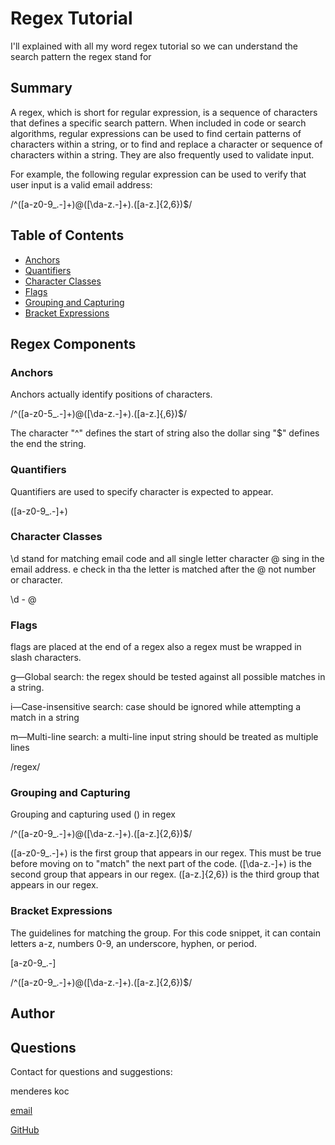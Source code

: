# Regex Tutorial 

  I'll explained with all my word regex tutorial so we can understand the search pattern the regex stand for
  
## Summary

A regex, which is short for regular expression, is a sequence of characters that defines a specific search pattern. When included in code or search algorithms, regular expressions can be used to find certain patterns of characters within a string, or to find and replace a character or sequence of characters within a string. They are also frequently used to validate input.

For example, the following regular expression can be used to verify that user input is a valid email address:

/^([a-z0-9_\.-]+)@([\da-z\.-]+)\.([a-z\.]{2,6})$/

## Table of Contents

- [Anchors](#anchors)
- [Quantifiers](#quantifiers)
- [Character Classes](#character-classes)
- [Flags](#flags)
- [Grouping and Capturing](#grouping-and-capturing)
- [Bracket Expressions](#bracket-expressions)

## Regex Components

### Anchors

Anchors actually identify positions of characters.

/^([a-z0-5_\.-]+)@([\da-z\.-]+)\.([a-z\.]{,6})$/

The character "^" defines the start of string also the dollar sing "$" defines the end the string.

### Quantifiers

Quantifiers are used to specify character is expected to appear.

([a-z0-9_\.-]+)

### Character Classes

\d stand for matching email code and all single letter character @ sing in the email address. e check in tha the letter is matched after the @ not number or character.

\d - @

### Flags

flags are placed at the end of a regex also a regex must be wrapped in slash characters.

g—Global search: the regex should be tested against all possible matches in a string.

i—Case-insensitive search: case should be ignored while attempting a match in a string

m—Multi-line search: a multi-line input string should be treated as multiple lines

/regex/

### Grouping and Capturing

Grouping and capturing used () in regex

/^([a-z0-9_\.-]+)@([\da-z\.-]+)\.([a-z\.]{2,6})$/

([a-z0-9_\.-]+) is the first group that appears in our regex. This must be true before moving on to "match" the next part of the code. ([\da-z\.-]+) is the second group that appears in our regex. ([a-z\.]{2,6}) is the third group that appears in our regex.

### Bracket Expressions

The guidelines for matching the group. For this code snippet, it can contain letters a-z, numbers 0-9, an underscore, hyphen, or period.

[a-z0-9_\.-]

/^([a-z0-9_\.-]+)@([\da-z\.-]+)\.([a-z\.]{2,6})$/

## Author
## Questions
  
Contact for questions and suggestions:

menderes koc

[email](mailto:mndrs.kc@gmail.com)

[GitHub](https://github.com/mendereskoc)